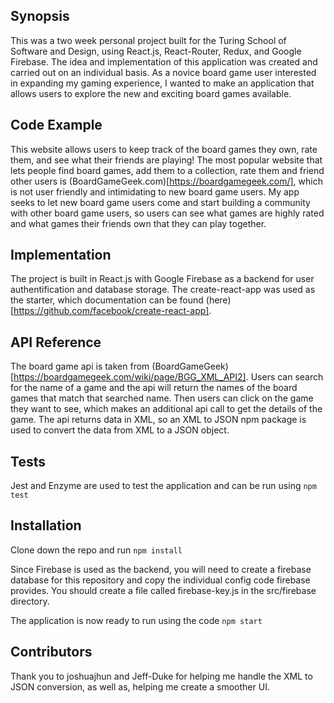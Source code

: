## Synopsis

This was a two week personal project built for the Turing School of Software and Design, using React.js, React-Router, Redux, and Google Firebase. The idea and implementation of this application was created and carried out on an individual basis. As a novice board game user interested in expanding my gaming experience, I wanted to make an application that allows users to explore the new and exciting board games available.

## Code Example

This website allows users to keep track of the board games they own, rate them, and see what their friends are playing! The most popular website that lets people find board games, add them to a collection, rate them and friend other users is (BoardGameGeek.com)[https://boardgamegeek.com/], which is not user friendly and intimidating to new board game users. My app seeks to let new board game users come and start building a community with other board game users, so users can see what games are highly rated and what games their friends own that they can play together. 

## Implementation

The project is built in React.js with Google Firebase as a backend for user authentification and database storage. The create-react-app was used as the starter, which documentation can be found (here)[https://github.com/facebook/create-react-app]. 

## API Reference

The board game api is taken from (BoardGameGeek)[https://boardgamegeek.com/wiki/page/BGG_XML_API2]. Users can search for the name of a game and the api will return the names of the board games that match that searched name. Then users can click on the game they want to see, which makes an additional api call to get the details of the game. The api returns data in XML, so an XML to JSON npm package is used to convert the data from XML to a JSON object.

## Tests

Jest and Enzyme are used to test the application and can be run using ```npm test```

## Installation

Clone down the repo and run ```npm install```

Since Firebase is used as the backend, you will need to create a firebase database for this repository and copy the individual config code firebase provides. You should create a file called firebase-key.js in the src/firebase directory.

The application is now ready to run using the code ```npm start```

## Contributors

Thank you to joshuajhun and Jeff-Duke for helping me handle the XML to JSON conversion, as well as, helping me create a smoother UI.
